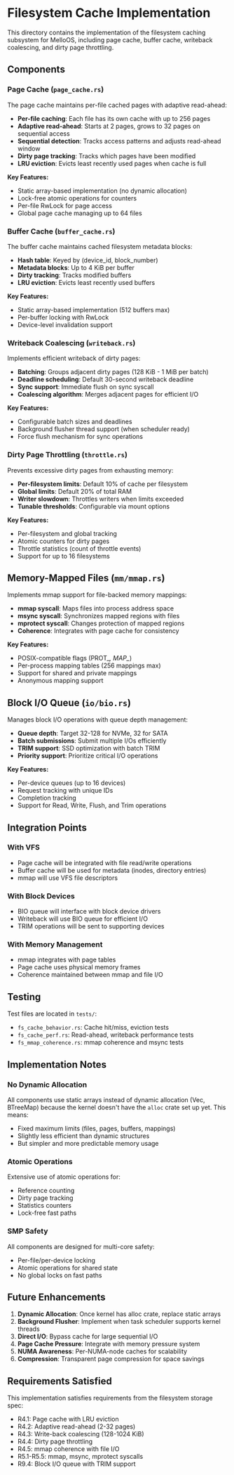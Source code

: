 # Filesystem Cache Implementation

This directory contains the implementation of the filesystem caching subsystem for MelloOS, including page cache, buffer cache, writeback coalescing, and dirty page throttling.

## Components

### Page Cache (`page_cache.rs`)

The page cache maintains per-file cached pages with adaptive read-ahead:

- **Per-file caching**: Each file has its own cache with up to 256 pages
- **Adaptive read-ahead**: Starts at 2 pages, grows to 32 pages on sequential access
- **Sequential detection**: Tracks access patterns and adjusts read-ahead window
- **Dirty page tracking**: Tracks which pages have been modified
- **LRU eviction**: Evicts least recently used pages when cache is full

**Key Features:**
- Static array-based implementation (no dynamic allocation)
- Lock-free atomic operations for counters
- Per-file RwLock for page access
- Global page cache managing up to 64 files

### Buffer Cache (`buffer_cache.rs`)

The buffer cache maintains cached filesystem metadata blocks:

- **Hash table**: Keyed by (device_id, block_number)
- **Metadata blocks**: Up to 4 KiB per buffer
- **Dirty tracking**: Tracks modified buffers
- **LRU eviction**: Evicts least recently used buffers

**Key Features:**
- Static array-based implementation (512 buffers max)
- Per-buffer locking with RwLock
- Device-level invalidation support

### Writeback Coalescing (`writeback.rs`)

Implements efficient writeback of dirty pages:

- **Batching**: Groups adjacent dirty pages (128 KiB - 1 MiB per batch)
- **Deadline scheduling**: Default 30-second writeback deadline
- **Sync support**: Immediate flush on sync syscall
- **Coalescing algorithm**: Merges adjacent pages for efficient I/O

**Key Features:**
- Configurable batch sizes and deadlines
- Background flusher thread support (when scheduler ready)
- Force flush mechanism for sync operations

### Dirty Page Throttling (`throttle.rs`)

Prevents excessive dirty pages from exhausting memory:

- **Per-filesystem limits**: Default 10% of cache per filesystem
- **Global limits**: Default 20% of total RAM
- **Writer slowdown**: Throttles writers when limits exceeded
- **Tunable thresholds**: Configurable via mount options

**Key Features:**
- Per-filesystem and global tracking
- Atomic counters for dirty pages
- Throttle statistics (count of throttle events)
- Support for up to 16 filesystems

## Memory-Mapped Files (`mm/mmap.rs`)

Implements mmap support for file-backed memory mappings:

- **mmap syscall**: Maps files into process address space
- **msync syscall**: Synchronizes mapped regions with files
- **mprotect syscall**: Changes protection of mapped regions
- **Coherence**: Integrates with page cache for consistency

**Key Features:**
- POSIX-compatible flags (PROT_*, MAP_*)
- Per-process mapping tables (256 mappings max)
- Support for shared and private mappings
- Anonymous mapping support

## Block I/O Queue (`io/bio.rs`)

Manages block I/O operations with queue depth management:

- **Queue depth**: Target 32-128 for NVMe, 32 for SATA
- **Batch submissions**: Submit multiple I/Os efficiently
- **TRIM support**: SSD optimization with batch TRIM
- **Priority support**: Prioritize critical I/O operations

**Key Features:**
- Per-device queues (up to 16 devices)
- Request tracking with unique IDs
- Completion tracking
- Support for Read, Write, Flush, and Trim operations

## Integration Points

### With VFS
- Page cache will be integrated with file read/write operations
- Buffer cache will be used for metadata (inodes, directory entries)
- mmap will use VFS file descriptors

### With Block Devices
- BIO queue will interface with block device drivers
- Writeback will use BIO queue for efficient I/O
- TRIM operations will be sent to supporting devices

### With Memory Management
- mmap integrates with page tables
- Page cache uses physical memory frames
- Coherence maintained between mmap and file I/O

## Testing

Test files are located in `tests/`:
- `fs_cache_behavior.rs`: Cache hit/miss, eviction tests
- `fs_cache_perf.rs`: Read-ahead, writeback performance tests
- `fs_mmap_coherence.rs`: mmap coherence and msync tests

## Implementation Notes

### No Dynamic Allocation
All components use static arrays instead of dynamic allocation (Vec, BTreeMap) because the kernel doesn't have the `alloc` crate set up yet. This means:
- Fixed maximum limits (files, pages, buffers, mappings)
- Slightly less efficient than dynamic structures
- But simpler and more predictable memory usage

### Atomic Operations
Extensive use of atomic operations for:
- Reference counting
- Dirty page tracking
- Statistics counters
- Lock-free fast paths

### SMP Safety
All components are designed for multi-core safety:
- Per-file/per-device locking
- Atomic operations for shared state
- No global locks on fast paths

## Future Enhancements

1. **Dynamic Allocation**: Once kernel has alloc crate, replace static arrays
2. **Background Flusher**: Implement when task scheduler supports kernel threads
3. **Direct I/O**: Bypass cache for large sequential I/O
4. **Page Cache Pressure**: Integrate with memory pressure system
5. **NUMA Awareness**: Per-NUMA-node caches for scalability
6. **Compression**: Transparent page compression for space savings

## Requirements Satisfied

This implementation satisfies requirements from the filesystem storage spec:
- R4.1: Page cache with LRU eviction
- R4.2: Adaptive read-ahead (2-32 pages)
- R4.3: Write-back coalescing (128-1024 KiB)
- R4.4: Dirty page throttling
- R4.5: mmap coherence with file I/O
- R5.1-R5.5: mmap, msync, mprotect syscalls
- R9.4: Block I/O queue with TRIM support
